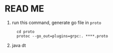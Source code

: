 # READ ME

1. run this command, generate go file in `proto`

         cd proto   
         protoc --go_out=plugins=grpc:. ****.proto

2. java dt
